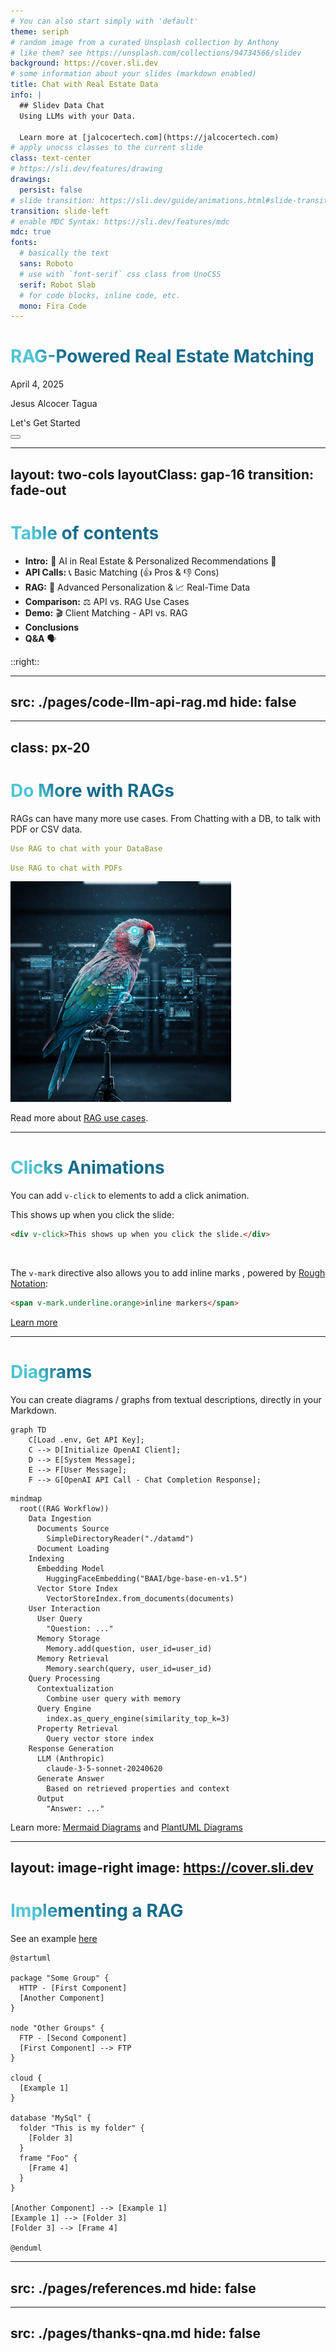```yaml
---
# You can also start simply with 'default'
theme: seriph
# random image from a curated Unsplash collection by Anthony
# like them? see https://unsplash.com/collections/94734566/slidev
background: https://cover.sli.dev
# some information about your slides (markdown enabled)
title: Chat with Real Estate Data
info: |
  ## Slidev Data Chat
  Using LLMs with your Data.

  Learn more at [jalcocertech.com](https://jalcocertech.com)
# apply unocss classes to the current slide
class: text-center
# https://sli.dev/features/drawing
drawings:
  persist: false
# slide transition: https://sli.dev/guide/animations.html#slide-transitions
transition: slide-left
# enable MDC Syntax: https://sli.dev/features/mdc
mdc: true
fonts:
  # basically the text
  sans: Roboto
  # use with `font-serif` css class from UnoCSS
  serif: Robot Slab
  # for code blocks, inline code, etc.
  mono: Fira Code
---
```


# RAG-Powered Real Estate Matching

April 4, 2025

Jesus Alcocer Tagua



<div @click="$slidev.nav.next" class="mt-12 py-1" hover:bg="white op-10">
  Let's Get Started <carbon:arrow-right />
</div>

<div class="abs-br m-6 text-xl">
  <button @click="$slidev.nav.openInEditor" title="Open in Editor" class="slidev-icon-btn">
    <carbon:edit />
  </button>
  <a href="https://github.com/JAlcocerT/Data-Chat" target="_blank" class="slidev-icon-btn">
    <carbon:logo-github />
  </a>
</div>

<!--
The last comment block of each slide will be treated as slide notes. It will be visible and editable in Presenter Mode along with the slide. [Read more in the docs](https://sli.dev/guide/syntax.html#notes)
-->


---
layout: two-cols
layoutClass: gap-16
transition: fade-out
---

# Table of contents


* **Intro:** 🚀 AI in Real Estate & Personalized Recommendations 🎯
* **API Calls:** 📞 Basic Matching (👍 Pros & 👎 Cons)
* **RAG:** 🧠 Advanced Personalization & 📈 Real-Time Data
* **Comparison:** ⚖️ API vs. RAG Use Cases
* **Demo:** 🎬 Client Matching - API vs. RAG
* **Conclusions**
* **Q&A** 🗣️

::right::

<Toc text-sm minDepth="1" maxDepth="2" />

<style>
h1 {
  background-color: #2B90B6;
  background-image: linear-gradient(45deg, #4EC5D4 10%, #146b8c 20%);
  background-size: 100%;
  -webkit-background-clip: text;
  -moz-background-clip: text;
  -webkit-text-fill-color: transparent;
  -moz-text-fill-color: transparent;
}
</style>


---
src: ./pages/code-llm-api-rag.md
hide: false
---


---
class: px-20
---

# Do More with RAGs

RAGs can have many more use cases. From Chatting with a DB, to talk with PDF or CSV data.

<div grid="~ cols-2 gap-2" m="t-2">

```yaml
Use RAG to chat with your DataBase 
```

```yaml
Use RAG to chat with PDFs
```

<!-- <img border="rounded" src="https://github.com/JAlcocerT/JAlcocerT/blob/main/static/blog_img/GenAI/dbchat/langchain-AI.jpeg?raw=true" alt=""> -->
<img border="rounded" src="https://github.com/JAlcocerT/JAlcocerT/blob/main/static/blog_img/GenAI/dbchat/langchain-AI.jpeg?raw=true" alt="" style="width: 70%;">
<img border="rounded" src="https://github.com/JAlcocerT/ask-multiple-pdfs/blob/main/docs/PDF-LangChain.jpg?raw=true" alt="">

</div>

Read more about [RAG use cases](https://jalcocert.github.io/JAlcocerT/how-to-chat-with-your-data).

---

# Clicks Animations

You can add `v-click` to elements to add a click animation.

<div v-click>

This shows up when you click the slide:

```html
<div v-click>This shows up when you click the slide.</div>
```

</div>

<br>

<v-click>

The <span v-mark.red="3"><code>v-mark</code> directive</span>
also allows you to add
<span v-mark.circle.orange="4">inline marks</span>
, powered by [Rough Notation](https://roughnotation.com/):

```html
<span v-mark.underline.orange>inline markers</span>
```

</v-click>

<div mt-20 v-click>

[Learn more](https://sli.dev/guide/animations#click-animation)

</div>



---

# Diagrams

You can create diagrams / graphs from textual descriptions, directly in your Markdown.

<div class="grid grid-cols-2 gap-1 pt-10 -mb-10">


```mermaid {theme: 'neutral', scale: 0.4}
graph TD
    C[Load .env, Get API Key];
    C --> D[Initialize OpenAI Client];
    D --> E[System Message];
    E --> F[User Message];
    F --> G[OpenAI API Call - Chat Completion Response];
```

```mermaid {scale: 0.4}
mindmap
  root((RAG Workflow))
    Data Ingestion
      Documents Source
        SimpleDirectoryReader("./datamd")
      Document Loading
    Indexing
      Embedding Model
        HuggingFaceEmbedding("BAAI/bge-base-en-v1.5")
      Vector Store Index
        VectorStoreIndex.from_documents(documents)
    User Interaction
      User Query
        "Question: ..."
      Memory Storage
        Memory.add(question, user_id=user_id)
      Memory Retrieval
        Memory.search(query, user_id=user_id)
    Query Processing
      Contextualization
        Combine user query with memory
      Query Engine
        index.as_query_engine(similarity_top_k=3)
      Property Retrieval
        Query vector store index
    Response Generation
      LLM (Anthropic)
        claude-3-5-sonnet-20240620
      Generate Answer
        Based on retrieved properties and context
      Output
        "Answer: ..."
```

</div>

Learn more: [Mermaid Diagrams](https://sli.dev/features/mermaid) and [PlantUML Diagrams](https://sli.dev/features/plantuml)


---
layout: image-right
image: https://cover.sli.dev
---

# Implementing a RAG

See an example [here](https://github.com/JAlcocerT/Data-Chat/tree/main/LLamaIndex/With_Mem0)

<logos-claude />

<logos-openai />


```plantuml {scale: 0.7}
@startuml

package "Some Group" {
  HTTP - [First Component]
  [Another Component]
}

node "Other Groups" {
  FTP - [Second Component]
  [First Component] --> FTP
}

cloud {
  [Example 1]
}

database "MySql" {
  folder "This is my folder" {
    [Folder 3]
  }
  frame "Foo" {
    [Frame 4]
  }
}

[Another Component] --> [Example 1]
[Example 1] --> [Folder 3]
[Folder 3] --> [Frame 4]

@enduml
```


---
src: ./pages/references.md
hide: false
---

---
src: ./pages/thanks-qna.md
hide: false
---








<!-- <PoweredBySlidev mt-10 /> -->